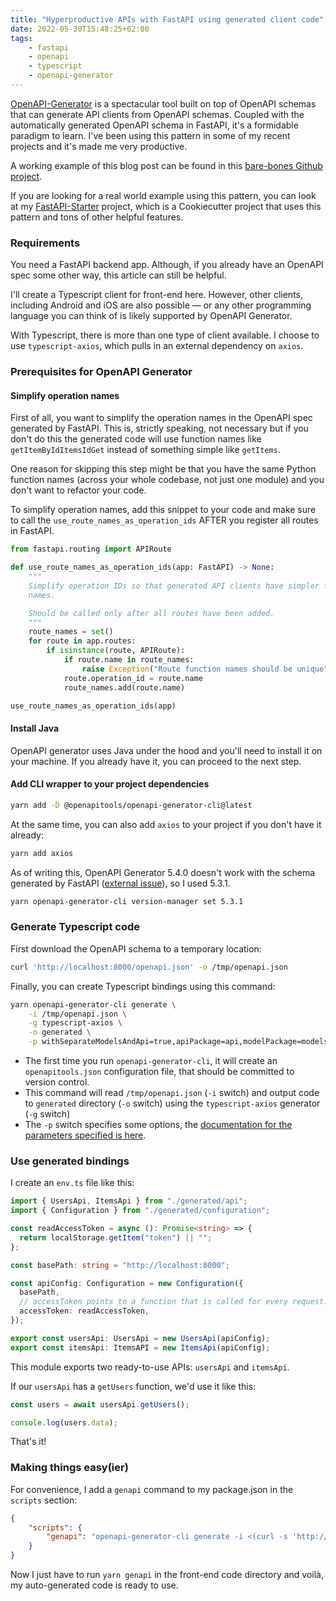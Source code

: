 ```yaml
---
title: "Hyperproductive APIs with FastAPI using generated client code"
date: 2022-05-30T15:48:25+02:00
tags:
    - fastapi
    - openapi
    - typescript
    - openapi-generator
---
```


[OpenAPI-Generator](https://openapi-generator.tech/) is a spectacular tool built on top of OpenAPI schemas that can generate API clients from OpenAPI schemas. Coupled with the automatically generated OpenAPI schema in FastAPI, it's a formidable paradigm to learn. I've been using this pattern in some of my recent projects and it's made me very productive.

A working example of this blog post can be found in this [bare-bones Github project](https://github.com/gaganpreet/fastapi-openapi-generator).

If you are looking for a real world example using this pattern, you can look at my [FastAPI-Starter](https://github.com/gaganpreet/fastapi-starter) project, which is a Cookiecutter project that uses this pattern and tons of other helpful features.

### Requirements

You need a FastAPI backend app. Although, if you already have an OpenAPI spec some other way, this article can still be helpful.

I'll create a Typescript client for front-end here. However, other clients, including Android and iOS are also possible — or any other programming language you can think of is likely supported by OpenAPI Generator.

With Typescript, there is more than one type of client available. I choose to use `typescript-axios`, which pulls in an external dependency on `axios`.


### Prerequisites for OpenAPI Generator

#### Simplify operation names

First of all, you want to simplify the operation names in the OpenAPI spec generated by FastAPI. This is, strictly speaking, not necessary but if you don't do this the generated code will use function names like `getItemByIdItemsIdGet` instead of something simple like `getItems`.

One reason for skipping this step might be that you have the same Python function names (across your whole codebase, not just one module) and you don't want to refactor your code.

To simplify operation names, add this snippet to your code and make sure to call the `use_route_names_as_operation_ids` AFTER you register all routes in FastAPI.

```python
from fastapi.routing import APIRoute

def use_route_names_as_operation_ids(app: FastAPI) -> None:
    """
    Simplify operation IDs so that generated API clients have simpler function
    names.

    Should be called only after all routes have been added.
    """
    route_names = set()
    for route in app.routes:
        if isinstance(route, APIRoute):
            if route.name in route_names:
                raise Exception("Route function names should be unique")
            route.operation_id = route.name
            route_names.add(route.name)

use_route_names_as_operation_ids(app)
```

#### Install Java

OpenAPI generator uses Java under the hood and you'll need to install it on your machine. If you already have it, you can proceed to the next step.

#### Add CLI wrapper to your project dependencies

```bash
yarn add -D @openapitools/openapi-generator-cli@latest
```

At the same time, you can also add `axios` to your project if you don't have it already:

```bash
yarn add axios
```

As of writing this, OpenAPI Generator 5.4.0 doesn't work with the schema generated by FastAPI ([external issue](https://github.com/tiangolo/fastapi/issues/4855)), so I used 5.3.1.

```bash
yarn openapi-generator-cli version-manager set 5.3.1
```

### Generate Typescript code

First download the OpenAPI schema to a temporary location:

```bash
curl 'http://localhost:8000/openapi.json' -o /tmp/openapi.json
```

Finally, you can create Typescript bindings using this command:

```bash
yarn openapi-generator-cli generate \
    -i /tmp/openapi.json \
    -g typescript-axios \
    -o generated \
    -p withSeparateModelsAndApi=true,apiPackage=api,modelPackage=models,useSingleRequestParameter=true
```

- The first time you run `openapi-generator-cli`, it will create an `openapitools.json` configuration file, that should be committed to version control.
- This command will read `/tmp/openapi.json` (`-i` switch) and output code to `generated` directory (`-o` switch) using the `typescript-axios` generator (`-g` switch)
- The `-p` switch specifies some options, the [documentation for the parameters specified is here](https://github.com/OpenAPITools/openapi-generator/blob/master/docs/generators/typescript-axios.md).


### Use generated bindings

I create an `env.ts` file like this:

```typescript
import { UsersApi, ItemsApi } from "./generated/api";
import { Configuration } from "./generated/configuration";

const readAccessToken = async (): Promise<string> => {
  return localStorage.getItem("token") || "";
};

const basePath: string = "http://localhost:8000";

const apiConfig: Configuration = new Configuration({
  basePath,
  // accessToken points to a function that is called for every request. It's not needed for public APIs
  accessToken: readAccessToken,
});

export const usersApi: UsersApi = new UsersApi(apiConfig);
export const itemsApi: ItemsAPI = new ItemsApi(apiConfig);
```

This module exports two ready-to-use APIs: `usersApi` and `itemsApi`.

If our `usersApi` has a `getUsers` function, we'd use it like this:


```typescript
const users = await usersApi.getUsers();

console.log(users.data);
```

That's it!


### Making things easy(ier)

For convenience, I add a `genapi` command to my package.json in the `scripts` section:

```json
{
    "scripts": {
        "genapi": "openapi-generator-cli generate -i <(curl -s 'http://localhost:8000/openapi.json') -g typescript-axios -o generated -p withSeparateModelsAndApi=true,apiPackage=api,modelPackage=models,useSingleRequestParameter=true"
    }
}
```

Now I just have to run `yarn genapi` in the front-end code directory and voilà, my auto-generated code is ready to use.
